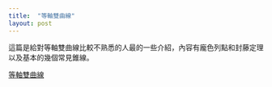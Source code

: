 ```yaml
---
title:  "等軸雙曲線"
layout: post
---
```


這篇是給對等軸雙曲線比較不熟悉的人最的一些介紹，內容有龐色列點和封藤定理以及基本的幾個常見錐線。

[等軸雙曲線][Wiki]

[Wiki]:/Permutationline.pdf




